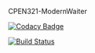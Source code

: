 CPEN321-ModernWaiter

[![Codacy Badge](https://app.codacy.com/project/badge/Grade/439e3b91bbfe4d48bbbe2a8963129a19)](https://www.codacy.com?utm_source=github.com&amp;utm_medium=referral&amp;utm_content=efeberkeevci/CPEN321-ModernWaiter&amp;utm_campaign=Badge_Grade)

[![Build Status](https://travis-ci.com/efeberkeevci/CPEN321-ModernWaiter.svg?token=ogy6zeEbCEm5Ayusqz6s&branch=main)](https://travis-ci.com/efeberkeevci/CPEN321-ModernWaiter)
